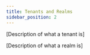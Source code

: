```yaml
---
title: Tenants and Realms
sidebar_position: 2
---
```


[Description of what a tenant is]



[Description of what a realm is]